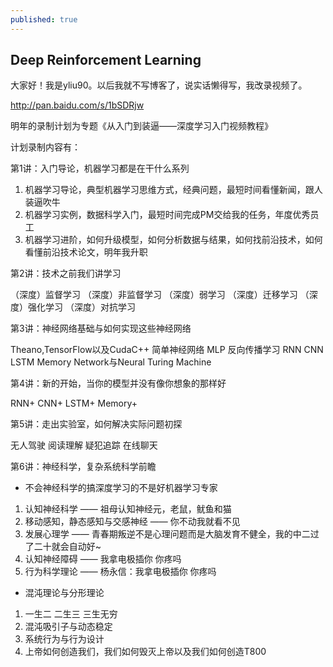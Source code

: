 ```yaml
---
published: true
---
```

## Deep Reinforcement Learning

大家好！我是yliu90。以后我就不写博客了，说实话懒得写，我改录视频了。

http://pan.baidu.com/s/1bSDRjw

明年的录制计划为专题《从入门到装逼——深度学习入门视频教程》

计划录制内容有：

第1讲：入门导论，机器学习都是在干什么系列

1. 机器学习导论，典型机器学习思维方式，经典问题，最短时间看懂新闻，跟人装逼吹牛
2. 机器学习实例，数据科学入门，最短时间完成PM交给我的任务，年度优秀员工
3. 机器学习进阶，如何升级模型，如何分析数据与结果，如何找前沿技术，如何看懂前沿技术论文，明年我升职


第2讲：技术之前我们讲学习

（深度）监督学习
（深度）非监督学习
（深度）弱学习
（深度）迁移学习
（深度）强化学习
（深度）对抗学习

第3讲：神经网络基础与如何实现这些神经网络

Theano,TensorFlow以及CudaC++
简单神经网络
MLP
反向传播学习
RNN
CNN
LSTM
Memory Network与Neural Turing Machine


第4讲：新的开始，当你的模型并没有像你想象的那样好

RNN+
CNN+
LSTM+
Memory+


第5讲：走出实验室，如何解决实际问题初探

无人驾驶
阅读理解
疑犯追踪
在线聊天


第6讲：神经科学，复杂系统科学前瞻

* 不会神经科学的搞深度学习的不是好机器学习专家

1. 认知神经科学 —— 祖母认知神经元，老鼠，鱿鱼和猫
2. 移动感知，静态感知与交感神经 —— 你不动我就看不见
3. 发展心理学 —— 青春期叛逆不是心理问题而是大脑发育不健全，我的中二过了二十就会自动好~
4. 认知神经障碍 —— 我拿电极插你 你疼吗
5. 行为科学理论 —— 杨永信：我拿电极插你 你疼吗

* 混沌理论与分形理论

1. 一生二 二生三 三生无穷
2. 混沌吸引子与动态稳定
3. 系统行为与行为设计
4. 上帝如何创造我们，我们如何毁灭上帝以及我们如何创造T800


